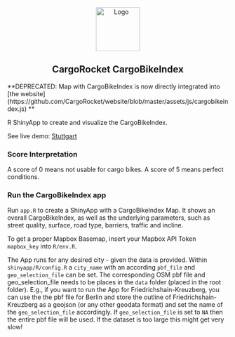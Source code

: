 <div align="center">
  <img src="https://cologne.xatellite.io/logo-pfade.svg" alt="Logo" height="100px" />

  CargoRocket CargoBikeIndex
  ---
</div>
**DEPRECATED: Map with CargoBikeIndex is now directly integrated into [the website](https://github.com/CargoRocket/website/blob/master/assets/js/cargobikeindex.js) **


R ShinyApp to create and visualize the CargoBikeIndex.

See live demo: [Stuttgart](https://cargorocket.shinyapps.io/index_stuttgart/)

### Score Interpretation

A score of 0 means not usable for cargo bikes. 
A score of 5 means perfect conditions.

### Run the CargoBikeIndex app

Run `app.R` to create a ShinyApp with a CargoBikeIndex Map. It shows an overall CargoBikeIndex, as well as the underlying parameters, such as street quality, surface, road type, barriers, traffic and incline.

To get a proper Mapbox Basemap, insert your Mapbox API Token `mapbox_key` into `R/env.R`.

The App runs for any desired city - given the data is provided. 
Within `shinyapp/R/config.R` a `city_name` with an according `pbf_file` and `geo_selection_file` can be set.
The corresponding OSM pbf file and geo_selection_file needs to be places in the `data` folder (placed in the root folder).
E.g., if you want to run the App for Friedrichshain-Kreuzberg, you can use the the pbf file for Berlin and store the outline of Friedrichshain-Kreuzberg as a geojson (or any other geodata format) and set the name of the `geo_selection_file` accordingly. If `geo_selection_file` is set to `NA` then the entire pbf file will be used.
If the dataset is too large this might get very slow! 

